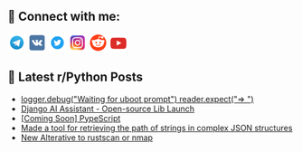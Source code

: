 ## 🔎 Connect with me:
[<img src="https://github.com/bullbesh/bullbesh/blob/main/images/Telegram.png" width="32" height="32" />](https://t.me/bullbesh)
[<img src="https://github.com/bullbesh/bullbesh/blob/main/images/VK.png" width="32" height="32" />](https://vk.com/bullbesh)
[<img src="https://github.com/bullbesh/bullbesh/blob/main/images/Twitter.png" width="32" height="32" />](https://twitter.com/bullbesh1)
[<img src="https://github.com/bullbesh/bullbesh/blob/main/images/Instagram.png" width="32" height="32" />](https://www.instagram.com/bullbesh)
[<img src="https://github.com/bullbesh/bullbesh/blob/main/images/Reddit.png" width="32" height="32" />](https://www.reddit.com/user/bullbesh)
[<img src="https://github.com/bullbesh/bullbesh/blob/main/images/YouTube.png" width="32" height="32" />](https://www.youtube.com/channel/UCtfjRs6uzgq5mfm8S06WTcg)

## 📕 Latest r/Python Posts
<!-- BLOG-POST-LIST:START -->
- [logger.debug&lpar;&quot;Waiting for uboot prompt&quot;&rpar; reader.expect&lpar;&quot;=&gt; &quot;&rpar;](https://www.reddit.com/r/Python/comments/1dwb3cx/loggerdebugwaiting_for_uboot_prompt_readerexpect/)
- [Django AI Assistant - Open-source Lib Launch](https://www.reddit.com/r/Python/comments/1dw8gs1/django_ai_assistant_opensource_lib_launch/)
- [[Coming Soon] PypeScript](https://www.reddit.com/r/Python/comments/1dw61vd/coming_soon_pypescript/)
- [Made a tool for retrieving the path of strings in complex JSON structures](https://www.reddit.com/r/Python/comments/1dw4z0c/made_a_tool_for_retrieving_the_path_of_strings_in/)
- [New Alterative to rustscan or nmap](https://www.reddit.com/r/Python/comments/1dw4e57/new_alterative_to_rustscan_or_nmap/)
<!-- BLOG-POST-LIST:END -->
